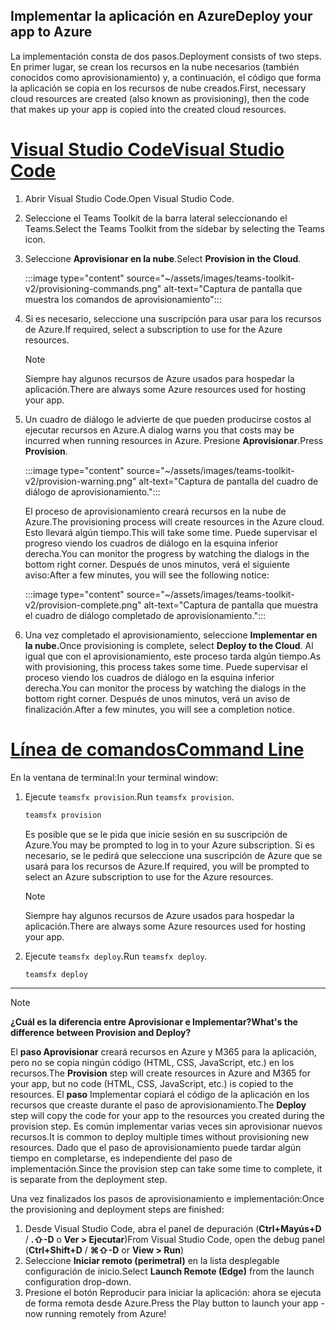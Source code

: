 ## <a name="deploy-your-app-to-azure"></a><span data-ttu-id="ad6d3-101">Implementar la aplicación en Azure</span><span class="sxs-lookup"><span data-stu-id="ad6d3-101">Deploy your app to Azure</span></span>

<span data-ttu-id="ad6d3-102">La implementación consta de dos pasos.</span><span class="sxs-lookup"><span data-stu-id="ad6d3-102">Deployment consists of two steps.</span></span>  <span data-ttu-id="ad6d3-103">En primer lugar, se crean los recursos en la nube necesarios (también conocidos como aprovisionamiento) y, a continuación, el código que forma la aplicación se copia en los recursos de nube creados.</span><span class="sxs-lookup"><span data-stu-id="ad6d3-103">First, necessary cloud resources are created (also known as provisioning), then the code that makes up your app is copied into the created cloud resources.</span></span>

# <a name="visual-studio-code"></a>[<span data-ttu-id="ad6d3-104">Visual Studio Code</span><span class="sxs-lookup"><span data-stu-id="ad6d3-104">Visual Studio Code</span></span>](#tab/vscode)

1. <span data-ttu-id="ad6d3-105">Abrir Visual Studio Code.</span><span class="sxs-lookup"><span data-stu-id="ad6d3-105">Open Visual Studio Code.</span></span>
1. <span data-ttu-id="ad6d3-106">Seleccione el Teams Toolkit de la barra lateral seleccionando el Teams.</span><span class="sxs-lookup"><span data-stu-id="ad6d3-106">Select the Teams Toolkit from the sidebar by selecting the Teams icon.</span></span>
1. <span data-ttu-id="ad6d3-107">Seleccione **Aprovisionar en la nube**.</span><span class="sxs-lookup"><span data-stu-id="ad6d3-107">Select **Provision in the Cloud**.</span></span>

   :::image type="content" source="~/assets/images/teams-toolkit-v2/provisioning-commands.png" alt-text="Captura de pantalla que muestra los comandos de aprovisionamiento":::

1. <span data-ttu-id="ad6d3-109">Si es necesario, seleccione una suscripción para usar para los recursos de Azure.</span><span class="sxs-lookup"><span data-stu-id="ad6d3-109">If required, select a subscription to use for the Azure resources.</span></span>

   > [!NOTE]
   > <span data-ttu-id="ad6d3-110">Siempre hay algunos recursos de Azure usados para hospedar la aplicación.</span><span class="sxs-lookup"><span data-stu-id="ad6d3-110">There are always some Azure resources used for hosting your app.</span></span>

1. <span data-ttu-id="ad6d3-111">Un cuadro de diálogo le advierte de que pueden producirse costos al ejecutar recursos en Azure.</span><span class="sxs-lookup"><span data-stu-id="ad6d3-111">A dialog warns you that costs may be incurred when running resources in Azure.</span></span>  <span data-ttu-id="ad6d3-112">Presione **Aprovisionar**.</span><span class="sxs-lookup"><span data-stu-id="ad6d3-112">Press **Provision**.</span></span>

   :::image type="content" source="~/assets/images/teams-toolkit-v2/provision-warning.png" alt-text="Captura de pantalla del cuadro de diálogo de aprovisionamiento.":::

   <span data-ttu-id="ad6d3-114">El proceso de aprovisionamiento creará recursos en la nube de Azure.</span><span class="sxs-lookup"><span data-stu-id="ad6d3-114">The provisioning process will create resources in the Azure cloud.</span></span>  <span data-ttu-id="ad6d3-115">Esto llevará algún tiempo.</span><span class="sxs-lookup"><span data-stu-id="ad6d3-115">This will take some time.</span></span>  <span data-ttu-id="ad6d3-116">Puede supervisar el progreso viendo los cuadros de diálogo en la esquina inferior derecha.</span><span class="sxs-lookup"><span data-stu-id="ad6d3-116">You can monitor the progress by watching the dialogs in the bottom right corner.</span></span>  <span data-ttu-id="ad6d3-117">Después de unos minutos, verá el siguiente aviso:</span><span class="sxs-lookup"><span data-stu-id="ad6d3-117">After a few minutes, you will see the following notice:</span></span>

   :::image type="content" source="~/assets/images/teams-toolkit-v2/provision-complete.png" alt-text="Captura de pantalla que muestra el cuadro de diálogo completado de aprovisionamiento.":::

1. <span data-ttu-id="ad6d3-119">Una vez completado el aprovisionamiento, seleccione **Implementar en la nube.**</span><span class="sxs-lookup"><span data-stu-id="ad6d3-119">Once provisioning is complete, select **Deploy to the Cloud**.</span></span>  <span data-ttu-id="ad6d3-120">Al igual que con el aprovisionamiento, este proceso tarda algún tiempo.</span><span class="sxs-lookup"><span data-stu-id="ad6d3-120">As with provisioning, this process takes some time.</span></span>  <span data-ttu-id="ad6d3-121">Puede supervisar el proceso viendo los cuadros de diálogo en la esquina inferior derecha.</span><span class="sxs-lookup"><span data-stu-id="ad6d3-121">You can monitor the process by watching the dialogs in the bottom right corner.</span></span> <span data-ttu-id="ad6d3-122">Después de unos minutos, verá un aviso de finalización.</span><span class="sxs-lookup"><span data-stu-id="ad6d3-122">After a few minutes, you will see a completion notice.</span></span>

# <a name="command-line"></a>[<span data-ttu-id="ad6d3-123">Línea de comandos</span><span class="sxs-lookup"><span data-stu-id="ad6d3-123">Command Line</span></span>](#tab/cli)

<span data-ttu-id="ad6d3-124">En la ventana de terminal:</span><span class="sxs-lookup"><span data-stu-id="ad6d3-124">In your terminal window:</span></span>

1. <span data-ttu-id="ad6d3-125">Ejecute `teamsfx provision`.</span><span class="sxs-lookup"><span data-stu-id="ad6d3-125">Run `teamsfx provision`.</span></span>

   ``` bash
   teamsfx provision
   ```

   <span data-ttu-id="ad6d3-126">Es posible que se le pida que inicie sesión en su suscripción de Azure.</span><span class="sxs-lookup"><span data-stu-id="ad6d3-126">You may be prompted to log in to your Azure subscription.</span></span>  <span data-ttu-id="ad6d3-127">Si es necesario, se le pedirá que seleccione una suscripción de Azure que se usará para los recursos de Azure.</span><span class="sxs-lookup"><span data-stu-id="ad6d3-127">If required, you will be prompted to select an Azure subscription to use for the Azure resources.</span></span>

   > [!NOTE]
   > <span data-ttu-id="ad6d3-128">Siempre hay algunos recursos de Azure usados para hospedar la aplicación.</span><span class="sxs-lookup"><span data-stu-id="ad6d3-128">There are always some Azure resources used for hosting your app.</span></span>

1. <span data-ttu-id="ad6d3-129">Ejecute `teamsfx deploy`.</span><span class="sxs-lookup"><span data-stu-id="ad6d3-129">Run `teamsfx deploy`.</span></span>

   ``` bash
   teamsfx deploy
   ```

---

> [!NOTE]
> <span data-ttu-id="ad6d3-130">**¿Cuál es la diferencia entre Aprovisionar e Implementar?**</span><span class="sxs-lookup"><span data-stu-id="ad6d3-130">**What's the difference between Provision and Deploy?**</span></span>
>
> <span data-ttu-id="ad6d3-131">El **paso Aprovisionar** creará recursos en Azure y M365 para la aplicación, pero no se copia ningún código (HTML, CSS, JavaScript, etc.) en los recursos.</span><span class="sxs-lookup"><span data-stu-id="ad6d3-131">The **Provision** step will create resources in Azure and M365 for your app, but no code (HTML, CSS, JavaScript, etc.) is copied to the resources.</span></span>  <span data-ttu-id="ad6d3-132">El **paso** Implementar copiará el código de la aplicación en los recursos que creaste durante el paso de aprovisionamiento.</span><span class="sxs-lookup"><span data-stu-id="ad6d3-132">The **Deploy** step will copy the code for your app to the resources you created during the provision step.</span></span>  <span data-ttu-id="ad6d3-133">Es común implementar varias veces sin aprovisionar nuevos recursos.</span><span class="sxs-lookup"><span data-stu-id="ad6d3-133">It is common to deploy multiple times without provisioning new resources.</span></span> <span data-ttu-id="ad6d3-134">Dado que el paso de aprovisionamiento puede tardar algún tiempo en completarse, es independiente del paso de implementación.</span><span class="sxs-lookup"><span data-stu-id="ad6d3-134">Since the provision step can take some time to complete, it is separate from the deployment step.</span></span>

<span data-ttu-id="ad6d3-135">Una vez finalizados los pasos de aprovisionamiento e implementación:</span><span class="sxs-lookup"><span data-stu-id="ad6d3-135">Once the provisioning and deployment steps are finished:</span></span>

1. <span data-ttu-id="ad6d3-136">Desde Visual Studio Code, abra el panel de depuración (**Ctrl+Mayús+D**  /  **.⇧-D** o **Ver > Ejecutar**)</span><span class="sxs-lookup"><span data-stu-id="ad6d3-136">From Visual Studio Code, open the debug panel (**Ctrl+Shift+D** / **⌘⇧-D** or **View > Run**)</span></span>
1. <span data-ttu-id="ad6d3-137">Seleccione **Iniciar remoto (perimetral)** en la lista desplegable configuración de inicio.</span><span class="sxs-lookup"><span data-stu-id="ad6d3-137">Select **Launch Remote (Edge)** from the launch configuration drop-down.</span></span>
1. <span data-ttu-id="ad6d3-138">Presione el botón Reproducir para iniciar la aplicación: ahora se ejecuta de forma remota desde Azure.</span><span class="sxs-lookup"><span data-stu-id="ad6d3-138">Press the Play button to launch your app - now running remotely from Azure!</span></span>
